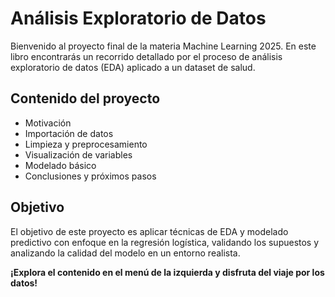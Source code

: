 # Análisis Exploratorio de Datos

Bienvenido al proyecto final de la materia Machine Learning 2025. En este libro encontrarás un recorrido detallado por el proceso de análisis exploratorio de datos (EDA) aplicado a un dataset de salud.

## Contenido del proyecto

- Motivación
- Importación de datos
- Limpieza y preprocesamiento
- Visualización de variables
- Modelado básico
- Conclusiones y próximos pasos

## Objetivo

El objetivo de este proyecto es aplicar técnicas de EDA y modelado predictivo con enfoque en la regresión logística, validando los supuestos y analizando la calidad del modelo en un entorno realista.

**¡Explora el contenido en el menú de la izquierda y disfruta del viaje por los datos!**

